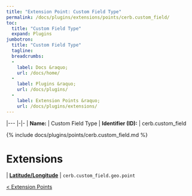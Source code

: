 ```yaml
---
title: "Extension Point: Custom Field Type"
permalink: /docs/plugins/extensions/points/cerb.custom_field/
toc:
  title: "Custom Field Type"
  expand: Plugins
jumbotron:
  title: "Custom Field Type"
  tagline: 
  breadcrumbs:
  -
    label: Docs &raquo;
    url: /docs/home/
  -
    label: Plugins &raquo;
    url: /docs/plugins/
  -
    label: Extension Points &raquo;
    url: /docs/plugins/extensions/
---
```


|---
|-|-
| **Name:** | Custom Field Type
| **Identifier (ID):** | cerb.custom_field

{% include docs/plugins/points/cerb.custom_field.md %}

# Extensions

| [**Latitude/Longitude**](/docs/plugins/extensions/cerb.custom_field.geo.point/) | `cerb.custom_field.geo.point`

<div class="section-nav">
	<div class="left">
		<a href="/docs/plugins/extensions/#extension-points" class="prev">&lt; Extension Points</a>
	</div>
	<div class="right align-right">
	</div>
</div>
<div class="clear"></div>